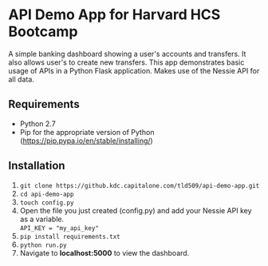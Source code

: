 # API Demo App for Harvard HCS Bootcamp

A simple banking dashboard showing a user's accounts and transfers.  It also allows user's to create new transfers.  This app demonstrates basic usage of APIs in a Python Flask application.  Makes use of the Nessie API for all data.

## Requirements  
* Python 2.7
* Pip for the appropriate version of Python (https://pip.pypa.io/en/stable/installing/)

## Installation  

1. `git clone https://github.kdc.capitalone.com/tld509/api-demo-app.git`
2. `cd api-demo-app`
3. `touch config.py`
4. Open the file you just created (config.py) and add your Nessie API key as a variable.  
    `API_KEY = "my_api_key"`  
5. `pip install requirements.txt`
6. `python run.py`
7. Navigate to **localhost:5000** to view the dashboard.
